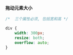 

#### 拖动元素大小
```css
/*  三个属性必须, 包括宽和高 */

div {
    width: 300px;
    resize: both;
    overflow: auto;
}

```


